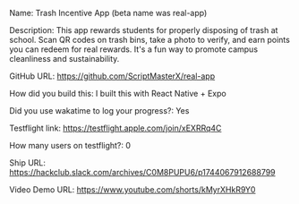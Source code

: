 Name: Trash Incentive App (beta name was real-app)

Description: This app rewards students for properly disposing of trash at school.
Scan QR codes on trash bins, take a photo to verify, and earn points you can redeem for real rewards.
It's a fun way to promote campus cleanliness and sustainability.

GitHub URL: https://github.com/ScriptMasterX/real-app

How did you build this: I built this with React Native + Expo

Did you use wakatime to log your progress?: Yes

Testflight link: https://testflight.apple.com/join/xEXRRq4C

How many users on testflight?: 0

Ship URL: https://hackclub.slack.com/archives/C0M8PUPU6/p1744067912688799

Video Demo URL: https://www.youtube.com/shorts/kMyrXHkR9Y0

